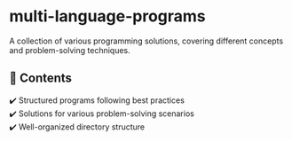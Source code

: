 # multi-language-programs  

A collection of various programming solutions, covering different concepts and problem-solving techniques.  

## 📌 Contents  
✔️ Structured programs following best practices  
✔️ Solutions for various problem-solving scenarios  
✔️ Well-organized directory structure  
